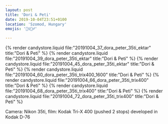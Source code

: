 ```yaml
---
layout: post
title: 'Dori & Peti'
date: 2019-10-04T23:51+0100
location: 'Szomod, Hungary'
emojis: '👰‍♀️🤵‍♂️'

---
```


{% render candystore.liquid file:"20191004_37_dora_peter_35ti_ektar" title:"Dori & Peti" %}
{% render candystore.liquid file:"20191004_39_dora_peter_35ti_ektar" title:"Dori & Peti" %}
{% render candystore.liquid file:"20191004_45_dora_peter_35ti_ektar" title:"Dori & Peti" %}
{% render candystore.liquid file:"20191004_60_dora_peter_35ti_trix400_1600" title:"Dori & Peti" %}
{% render candystore.liquid file:"20191004_66_dora_peter_35ti_trix400" title:"Dori & Peti" %}
{% render candystore.liquid file:"20191004_68_dora_peter_35ti_trix400" title:"Dori & Peti" %}
{% render candystore.liquid file:"20191004_72_dora_peter_35ti_trix400" title:"Dori & Peti" %}

Camera: Nikon 35ti, film: Kodak Tri-X 400 (pushed 2 stops) developed in Kodak D-76
